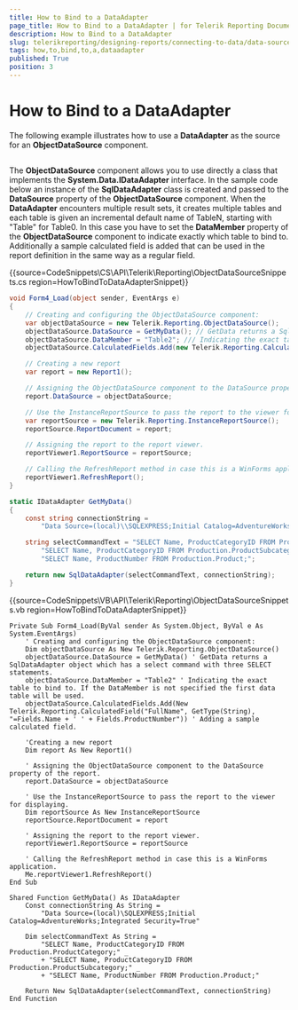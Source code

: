 ```yaml
---
title: How to Bind to a DataAdapter
page_title: How to Bind to a DataAdapter | for Telerik Reporting Documentation
description: How to Bind to a DataAdapter
slug: telerikreporting/designing-reports/connecting-to-data/data-source-components/objectdatasource-component/how-to/how-to-bind-to-a-dataadapter
tags: how,to,bind,to,a,dataadapter
published: True
position: 3
---
```


# How to Bind to a DataAdapter



The following example illustrates how to use a __DataAdapter__  as the source for an __ObjectDataSource__  component.         

## 

The __ObjectDataSource__  component allows you             to use directly a class that implements the __System.Data.IDataAdapter__  interface. In the sample code             below an instance of the __SqlDataAdapter__              class is created and passed to the __DataSource__              property of the __ObjectDataSource__  component.             When the __DataAdapter__  encounters multiple             result sets, it creates multiple tables and each table is given an             incremental default name of TableN, starting with "Table" for Table0.             In this case you have to set the __DataMember__              property of the __ObjectDataSource__  component             to indicate exactly which table to bind to. Additionally a sample             calculated field is added that can be used in the report definition             in the same way as a regular field.         

{{source=CodeSnippets\CS\API\Telerik\Reporting\ObjectDataSourceSnippets.cs region=HowToBindToDataAdapterSnippet}}
````C#
void Form4_Load(object sender, EventArgs e)
{
    // Creating and configuring the ObjectDataSource component:
    var objectDataSource = new Telerik.Reporting.ObjectDataSource();
    objectDataSource.DataSource = GetMyData(); // GetData returns a SqlDataAdapter object which has a select command with three SELECT statements.
    objectDataSource.DataMember = "Table2"; /// Indicating the exact table to bind to. If the DataMember is not specified the first data table will be used.
    objectDataSource.CalculatedFields.Add(new Telerik.Reporting.CalculatedField("FullName", typeof(string), "=Fields.Name + ' ' + Fields.ProductNumber")); // Adding a sample calculated field.

    // Creating a new report
    var report = new Report1();

    // Assigning the ObjectDataSource component to the DataSource property of the report.
    report.DataSource = objectDataSource;

    // Use the InstanceReportSource to pass the report to the viewer for displaying
    var reportSource = new Telerik.Reporting.InstanceReportSource();
    reportSource.ReportDocument = report;

    // Assigning the report to the report viewer.
    reportViewer1.ReportSource = reportSource;

    // Calling the RefreshReport method in case this is a WinForms application.
    reportViewer1.RefreshReport();
}

static IDataAdapter GetMyData()
{
    const string connectionString =
        "Data Source=(local)\\SQLEXPRESS;Initial Catalog=AdventureWorks;Integrated Security=True";

    string selectCommandText = "SELECT Name, ProductCategoryID FROM Production.ProductCategory;" +
        "SELECT Name, ProductCategoryID FROM Production.ProductSubcategory;" +
        "SELECT Name, ProductNumber FROM Production.Product;";

    return new SqlDataAdapter(selectCommandText, connectionString);
}
````
{{source=CodeSnippets\VB\API\Telerik\Reporting\ObjectDataSourceSnippets.vb region=HowToBindToDataAdapterSnippet}}
````VB
Private Sub Form4_Load(ByVal sender As System.Object, ByVal e As System.EventArgs)
    ' Creating and configuring the ObjectDataSource component:
    Dim objectDataSource As New Telerik.Reporting.ObjectDataSource()
    objectDataSource.DataSource = GetMyData() ' GetData returns a SqlDataAdapter object which has a select command with three SELECT statements.
    objectDataSource.DataMember = "Table2" ' Indicating the exact table to bind to. If the DataMember is not specified the first data table will be used.
    objectDataSource.CalculatedFields.Add(New Telerik.Reporting.CalculatedField("FullName", GetType(String), "=Fields.Name + ' ' + Fields.ProductNumber")) ' Adding a sample calculated field.

    'Creating a new report
    Dim report As New Report1()

    ' Assigning the ObjectDataSource component to the DataSource property of the report.
    report.DataSource = objectDataSource

    ' Use the InstanceReportSource to pass the report to the viewer for displaying.
    Dim reportSource As New InstanceReportSource
    reportSource.ReportDocument = report

    ' Assigning the report to the report viewer.
    reportViewer1.ReportSource = reportSource

    ' Calling the RefreshReport method in case this is a WinForms application.
    Me.reportViewer1.RefreshReport()
End Sub

Shared Function GetMyData() As IDataAdapter
    Const connectionString As String =
        "Data Source=(local)\SQLEXPRESS;Initial Catalog=AdventureWorks;Integrated Security=True"

    Dim selectCommandText As String =
        "SELECT Name, ProductCategoryID FROM Production.ProductCategory;" _
        + "SELECT Name, ProductCategoryID FROM Production.ProductSubcategory;" _
        + "SELECT Name, ProductNumber FROM Production.Product;"

    Return New SqlDataAdapter(selectCommandText, connectionString)
End Function
````


